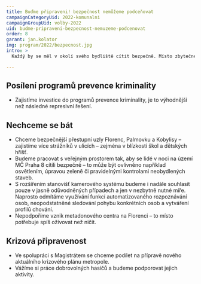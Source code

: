 ```yaml
---
title: Buďme připraveni! bezpečnost nemůžeme podceňovat
campaignCategoryUid: 2022-komunalni
campaignGroupUid: volby-2022
uid: budme-pripraveni-bezpecnost-nemuzeme-podcenovat
order: 8
garant: jan.kolator
img: program/2022/bezpecnost.jpg
intro: >
  Každý by se měl v okolí svého bydliště cítit bezpečně. Místo zbytečné šikany nasměrujeme peníze a energii tam, kde jsou reálně potřeba. Abyste se nemuseli bát jít pěšky domů ani z posledního metra.

---
```


## Posílení programů prevence kriminality
- Zajistíme investice do programů prevence kriminality, je to výhodnější než následné represivní řešení.

## Nechceme se bát
- Chceme bezpečnější přestupní uzly Florenc, Palmovku a Kobylisy – zajistíme více strážníků v ulicích – zejména v blízkosti škol a dětských hřišť.
- Budeme pracovat s veřejným prostorem tak, aby se lidé v noci na území MČ Praha 8 cítili bezpečně – to může být ovlivněno například osvětlením, úpravou zeleně či pravidelnými kontrolami neobydlených staveb.
- S rozšířením stanovišť kamerového systému budeme i nadále souhlasit pouze v jasně odůvodněných případech a jen v nezbytně nutné míře. Naprosto odmítáme využívání funkcí automatizovaného rozpoznávání osob, neopodstatněné sledování pohybu konkrétních osob a vytváření profilů chování. 
- Nepodpoříme vznik metadonového centra na Florenci – to místo potřebuje spíš oživovat než ničit.

## Krizová připravenost
- Ve spolupráci s Magistrátem se chceme podílet na přípravě nového aktuálního krizového plánu metropole.
- Vážíme si práce dobrovolných hasičů a budeme podporovat jejich aktivity.

